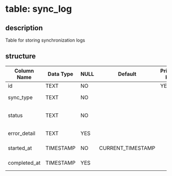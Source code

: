 # table: sync_log

## description

Table for storing synchronization logs

## structure

| Column Name  | Data Type | NULL | Default           | Primary Key | Foreign Key | Unique | Check Constraint                        | Description        |
| ------------ | --------- | ---- | ----------------- | ----------- | ----------- | ------ | --------------------------------------- | ------------------ |
| id           | TEXT      | NO   |                   | YES         |             | YES    |                                         | Sync log ID        |
| sync_type    | TEXT      | NO   |                   |             |             |        | IN ('full', 'incremental')              | Sync type          |
| status       | TEXT      | NO   |                   |             |             |        | IN ('success', 'failed', 'in_progress') | Sync status        |
| error_detail | TEXT      | YES  |                   |             |             |        |                                         | Error details      |
| started_at   | TIMESTAMP | NO   | CURRENT_TIMESTAMP |             |             |        |                                         | Start timestamp    |
| completed_at | TIMESTAMP | YES  |                   |             |             |        |                                         | Complete timestamp |
